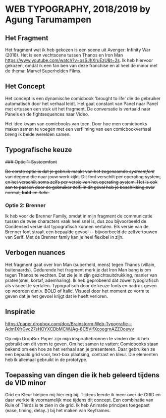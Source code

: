 # WEB TYPOGRAPHY, 2018/2019 by Agung Tarumampen


## Het Fragment

Het fragment wat ik heb gekozen is een scene uit Avenger: Infinity War (2018). Het is een vechtscene tussen Thanos en Iron Man https://www.youtube.com/watch?v=osSJhXruEzU&t=2s. Ik heb hiervoor gekozen, omdat ik een fan ben van deze franchise en al heel de minor met de thema: Marvel Superhelden Films.

## Het Concept

Het concept is een dynamische comicbook 'brought to life' die de gebruiker automatisch door het verhaal leidt. Het gaat constant van Panel naar Panel met ertussen een stuk uit het fragment. De conversatie is vertaald naar Panels en de fightsequences naar Video.

Het idee kwam van comicbooks van toen. Door hoe men comicbooks maken samen te voegen met een verfilming van een comicbookverhaal breng ik beide werelden samen.

## Typografische keuze


~~### Optie 1: Systeemfont~~

~~De eerste optie is dat je gebruik maakt van het zogenaamde *systeemfont* van degene die naar jouw werk kijkt. Dit font verschilt per operating system, en het verschilt soms zelfs per versie van het operating system. Het is ook aan te passen door de gebruiker zelf. In dit geval heb je beschikking over normal, **bold** en _italic_.~~

### Optie 2: Brenner

Ik heb voor de Brenner Family, omdat in mijn fragment de communicatie tussen de twee characters vaak heel snel is, dus zou bijvoorbeeld de Condensed versie dat typografisch kunnen vertalen. Elk versie van de Brenner font straalt een bepaalde gevoel -- bijvoorbeeld de zelfvertouwen van Serif. Met de Brenner famly kan je heel flexibel in zijn.



## Verbogen nuances

Het fragment gaat over Iron Man (superheld, mens) tegen Thanos (villain, buitenaards). Gedurende het fragment merk je dat Iron Man bang is om tegen Thanos te vechten. Dat zie je in zijn gezichtsuitdrukking, manier van praten(snel, kortaf, ademhaling). Ik heb geprobeerd dat zowel typografisch als visueel te vertalen. Typografisch door de keuze fonts en nadruk geven op woorden d.m.v. BOLD of Italic. Visueel door het moment zo vorm te geven dat je het gevoel krijgt dat ie heeft verloren.  


## Inspiratie 

https://paper.dropbox.com/doc/Brainstorm-Web-Typografie--Adm1XfrGvc27sHOYXCDbMCWJAg-8C5VifXcoogrnAZZOoewv

Op mijn DropBox Paper zijn mijn inspiratiebronnen te vinden die ik heb gebruikt om dit vorm te geven. Om het samen te vatten: Comicbooks staan bekend om een hoe ze het verhaal aan je presenteren. Daar gebruiken ze een bepaald grid voor, text-box plaatsing, contrast en kleur. Die elementen heb ik allemaal gebruikt in de prototype.


## Toepassing van dingen die ik heb geleerd tijdens de VID minor

Grid en Kleur hielpen mij hier erg bij. Tijdens leerde ik meer over de GRID en daar werkte ik voornamelijk mee tijdens  dit concept. Een combinatie van Rule of Thirds is te zien in de grid. 
Ik heb Animatie principes toegepast (ease, timing, delay..) bij het maken van Keyframes.




##
